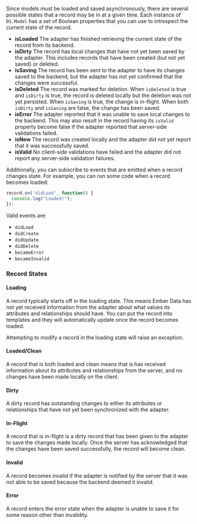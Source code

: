 Since models must be loaded and saved asynchronously, there are several
possible states that a record may be in at a given time. Each instance
of `DS.Model` has a set of Boolean properties that you can use to
introspect the current state of the record.

* **isLoaded** The adapter has finished retrieving the current state of
  the record from its backend.
* **isDirty** The record has local changes that have not yet been saved
  by the adapter. This includes records that have been created (but not
  yet saved) or deleted.
* **isSaving** The record has been sent to the adapter to have its
  changes saved to the backend, but the adapter has not yet confirmed
  that the changes were successful.
* **isDeleted** The record was marked for deletion. When `isDeleted`
  is true and `isDirty` is true, the record is deleted locally
  but the deletion was not yet persisted. When `isSaving` is
  true, the change is in-flight. When both `isDirty` and
  `isSaving` are false, the change has been saved.
* **isError** The adapter reported that it was unable to save
  local changes to the backend. This may also result in the
  record having its `isValid` property become false if the
  adapter reported that server-side validations failed.
* **isNew** The record was created locally and the adapter
  did not yet report that it was successfully saved.
* **isValid** No client-side validations have failed and the
  adapter did not report any server-side validation failures.

Additionally, you can subscribe to events that are emitted when a record
changes state. For example, you can run some code when a record becomes
loaded:

```js
record.on('didLoad', function() {
  console.log("Loaded!");
});
```

Valid events are:

* `didLoad`
* `didCreate`
* `didUpdate`
* `didDelete`
* `becameError`
* `becameInvalid`


### Record States

#### Loading

A record typically starts off in the loading state. This means Ember
Data has not yet received information from the adapter about what values
its attributes and relationships should have. You can put the record
into templates and they will automatically update once the record
becomes loaded.

Attempting to modify a record in the loading state will raise an
exception.

#### Loaded/Clean

A record that is both loaded and clean means that is has received
information about its attributes and relationships from the server, and
no changes have been made locally on the client.

#### Dirty

A dirty record has outstanding changes to either its attributes or
relationships that have not yet been synchronized with the adapter.

#### In-Flight

A record that is in-flight is a dirty record that has been given to the
adapter to save the changes made locally. Once the server has
acknowledged that the changes have been saved successfully, the record
will become clean.

#### Invalid

A record becomes invalid if the adapter is notified by the server that
it was not able to be saved because the backend deemed it invalid.

#### Error

A record enters the error state when the adapter is unable to save it
for some reason other than invalidity.
